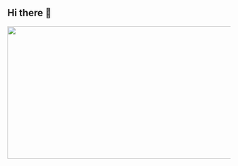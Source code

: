## Hi there 👋
<a href="https://github.com/devxb/gitanimals">
<img
  src="https://render.gitanimals.org/farms/WJ-Archive"
  width="600"
  height="300"
/>
</a>


<!--
**WJ-Archive/Wj-Archive** is a ✨ _special_ ✨ repository because its `README.md` (this file) appears on your GitHub profile.

Here are some ideas to get you started:

- 🔭 I’m currently working on ...
- 🌱 I’m currently learning ...
- 👯 I’m looking to collaborate on ...
- 🤔 I’m looking for help with ...
- 💬 Ask me about ...
- 📫 How to reach me: ...
- 😄 Pronouns: ...
- ⚡ Fun fact: ...
-->
